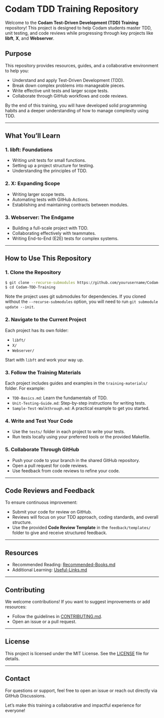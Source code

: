 # Codam TDD Training Repository

Welcome to the **Codam Test-Driven Development (TDD) Training** repository! This project is designed to help Codam students master TDD, unit testing, and code reviews while progressing through key projects like **libft**, **X**, and **Webserver**.

## **Purpose**

This repository provides resources, guides, and a collaborative environment to help you:

- Understand and apply Test-Driven Development (TDD).
- Break down complex problems into manageable pieces.
- Write effective unit tests and larger scope tests.
- Collaborate through GitHub workflows and code reviews.

By the end of this training, you will have developed solid programming habits and a deeper understanding of how to manage complexity using TDD.

---

## **What You’ll Learn**

### 1. **libft: Foundations**

- Writing unit tests for small functions.
- Setting up a project structure for testing.
- Understanding the principles of TDD.

### 2. **X: Expanding Scope**

- Writing larger scope tests.
- Automating tests with GitHub Actions.
- Establishing and maintaining contracts between modules.

### 3. **Webserver: The Endgame**

- Building a full-scale project with TDD.
- Collaborating effectively with teammates.
- Writing End-to-End (E2E) tests for complex systems.

---

## **How to Use This Repository**

### **1. Clone the Repository**

```bash
$ git clone --recurse-submodules https://github.com/yourusername/Codam-TDD-Training.git
$ cd Codam-TDD-Training
```
Note the project uses git submodules for dependencies.
If you cloned without the `--recurse-submodules` option, you will need to run `git submodule update --init`.

### **2. Navigate to the Current Project**

Each project has its own folder:

- `libft/`
- `X/`
- `Webserver/`

Start with `libft` and work your way up.

### **3. Follow the Training Materials**

Each project includes guides and examples in the `training-materials/` folder. For example:

- `TDD-Basics.md`: Learn the fundamentals of TDD.
- `Unit-Testing-Guide.md`: Step-by-step instructions for writing tests.
- `Sample-Test-Walkthrough.md`: A practical example to get you started.

### **4. Write and Test Your Code**

- Use the `tests/` folder in each project to write your tests.
- Run tests locally using your preferred tools or the provided Makefile.

### **5. Collaborate Through GitHub**

- Push your code to your branch in the shared GitHub repository.
- Open a pull request for code reviews.
- Use feedback from code reviews to refine your code.

---

## **Code Reviews and Feedback**

To ensure continuous improvement:

- Submit your code for review on GitHub.
- Reviews will focus on your TDD approach, coding standards, and overall structure.
- Use the provided **Code Review Template** in the `feedback/templates/` folder to give and receive structured feedback.

---

## **Resources**

- Recommended Reading: [Recommended-Books.md](resources/Recommended-Books.md)
- Additional Learning: [Useful-Links.md](resources/Useful-Links.md)

---

## **Contributing**

We welcome contributions! If you want to suggest improvements or add resources:

- Follow the guidelines in [CONTRIBUTING.md](CONTRIBUTING.md).
- Open an issue or a pull request.

---

## **License**

This project is licensed under the MIT License. See the [LICENSE](LICENSE) file for details.

---

## **Contact**

For questions or support, feel free to open an issue or reach out directly via GitHub Discussions.

Let’s make this training a collaborative and impactful experience for everyone!

